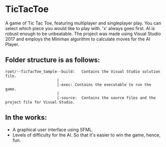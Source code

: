 # TicTacToe
A game of Tic Tac Toe, featuring multiplayer and singleplayer play.
You can select which piece you would like to play with. 'x' always goes first. AI is robust enough to be unbeatable.
The project was made using Visual Studio 2017 and employs the Minimax algorithm to calculate moves for the AI Player.

## Folder structure is as follows:
```
root/--TicTacToe_Sample--build:   Contains the Visual Studio solution file.
                       |
                       |-exec: Contains the executable to run the game.
                       |
                       |-source:  Contains the source files and the project file for Visual Studio.
```
                       
## In the works:
- A graphical user interface using SFML.
- Levels of difficulty for the AI. So that it's easier to win the game, hence, fun.
